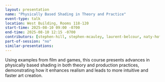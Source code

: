 ```yaml
---
layout: presentation
name: "Physically Based Shading in Theory and Practice"
event-type: talk
location: West Building, Rooms 118-120
start-time: 2025-08-10 09:00 -0700
end-time: 2025-08-10 12:15 -0700
contributors: [stephen-hill, stephen-mcauley, laurent-belcour, naty-hoffman, alain-hostettler, peter-kutz, kentaro-suzuki, hajime-uchimura, andrea-weidlich, kenichiro-yasutomi]
part-of-session: "no"
similar-presentations:
---
```


Using examples from film and games, this course presents advances in physically based shading in both theory and production practices, demonstrating how it enhances realism and leads to more intuitive and faster art creation.
